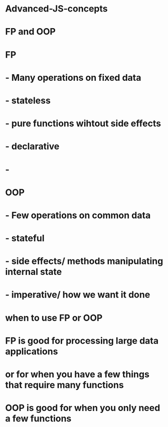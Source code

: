 # Advanced-JS-concepts
# FP and OOP


# FP 
# - Many operations on fixed data
# - stateless
# - pure functions wihtout side effects
# - declarative
# - 



# OOP 
# - Few operations on common data
# - stateful
# - side effects/ methods manipulating internal state
# - imperative/ how we want it done

# when to use FP or OOP

# FP is good for processing large data applications
# or for when you have a few things that require many functions

# OOP is good for when you only need a few functions